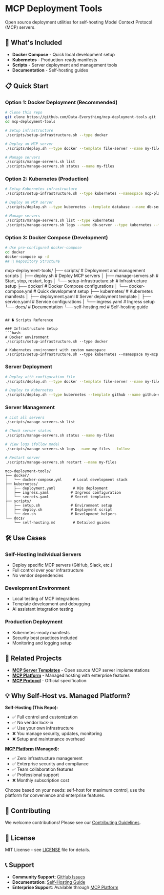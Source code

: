 # MCP Deployment Tools

Open source deployment utilities for self-hosting Model Context Protocol (MCP) servers.

## 🚀 What's Included

- **Docker Compose** - Quick local development setup
- **Kubernetes** - Production-ready manifests  
- **Scripts** - Server deployment and management tools
- **Documentation** - Self-hosting guides

## 📋 Quick Start

### Option 1: Docker Deployment (Recommended)

```bash
# Clone this repo
git clone https://github.com/Data-Everything/mcp-deployment-tools.git
cd mcp-deployment-tools

# Setup infrastructure
./scripts/setup-infrastructure.sh --type docker

# Deploy an MCP server
./scripts/deploy.sh --type docker --template file-server --name my-files

# Manage servers
./scripts/manage-servers.sh list
./scripts/manage-servers.sh status --name my-files
```

### Option 2: Kubernetes (Production)

```bash
# Setup Kubernetes infrastructure
./scripts/setup-infrastructure.sh --type kubernetes --namespace mcp-platform

# Deploy an MCP server
./scripts/deploy.sh --type kubernetes --template database --name db-server

# Manage servers
./scripts/manage-servers.sh list --type kubernetes
./scripts/manage-servers.sh logs --name db-server --type kubernetes --follow
```

### Option 3: Docker Compose (Development)

```bash
# Use pre-configured docker-compose
cd docker
docker-compose up -d
## 📁 Repository Structure

```
mcp-deployment-tools/
├── scripts/                    # Deployment and management scripts
│   ├── deploy.sh              # Deploy MCP servers
│   ├── manage-servers.sh      # Start, stop, restart, logs
│   └── setup-infrastructure.sh # Infrastructure setup
├── docker/                    # Docker Compose configurations
│   └── docker-compose.yml     # Quick development setup
├── kubernetes/                # Kubernetes manifests
│   ├── deployment.yaml        # Server deployment template
│   ├── service.yaml          # Service configurations
│   └── ingress.yaml          # Ingress setup
└── docs/                     # Documentation
    └── self-hosting.md       # Self-hosting guide
```

## �️ Scripts Reference

### Infrastructure Setup
```bash
# Docker environment
./scripts/setup-infrastructure.sh --type docker

# Kubernetes environment with custom namespace
./scripts/setup-infrastructure.sh --type kubernetes --namespace my-mcp
```

### Server Deployment
```bash
# Deploy with configuration file
./scripts/deploy.sh --type docker --template file-server --name my-files --config config.json

# Deploy to Kubernetes
./scripts/deploy.sh --type kubernetes --template github --name github-server
```

### Server Management
```bash
# List all servers
./scripts/manage-servers.sh list

# Check server status
./scripts/manage-servers.sh status --name my-files

# View logs (follow mode)
./scripts/manage-servers.sh logs --name my-files --follow

# Restart server
./scripts/manage-servers.sh restart --name my-files
```

```
mcp-deployment-tools/
├── docker/
│   └── docker-compose.yml     # Local development stack
├── kubernetes/
│   ├── deployment.yaml        # K8s deployment
│   ├── ingress.yaml          # Ingress configuration
│   └── secrets.yaml          # Secret templates
├── scripts/
│   ├── setup.sh              # Environment setup
│   ├── deploy.sh             # Deployment script
│   └── dev.sh                # Development helpers
└── docs/
    └── self-hosting.md        # Detailed guides
```

## 🛠️ Use Cases

### Self-Hosting Individual Servers
- Deploy specific MCP servers (GitHub, Slack, etc.)
- Full control over your infrastructure
- No vendor dependencies

### Development Environment
- Local testing of MCP integrations
- Template development and debugging
- AI assistant integration testing

### Production Deployment
- Kubernetes-ready manifests
- Security best practices included
- Monitoring and logging setup

## 🔗 Related Projects

- **[MCP Server Templates](https://github.com/Data-Everything/mcp-server-templates)** - Open source MCP server implementations
- **[MCP Platform](https://mcp-platform.dataeverything.ai)** - Managed hosting with enterprise features
- **[MCP Protocol](https://spec.modelcontextprotocol.io/)** - Official specification

## 💡 Why Self-Host vs. Managed Platform?

**Self-Hosting (This Repo):**
- ✅ Full control and customization
- ✅ No vendor lock-in
- ✅ Use your own infrastructure
- ❌ You manage security, updates, monitoring
- ❌ Setup and maintenance overhead

**[MCP Platform](https://mcp-platform.dataeverything.ai) (Managed):**
- ✅ Zero infrastructure management
- ✅ Enterprise security and compliance
- ✅ Team collaboration features
- ✅ Professional support
- ❌ Monthly subscription cost

Choose based on your needs: self-host for maximum control, use the platform for convenience and enterprise features.

## 🤝 Contributing

We welcome contributions! Please see our [Contributing Guidelines](./CONTRIBUTING.md).

## 📄 License

MIT License - see [LICENSE](./LICENSE) file for details.

## 📞 Support

- **Community Support**: [GitHub Issues](https://github.com/Data-Everything/mcp-deployment-tools/issues)
- **Documentation**: [Self-Hosting Guide](./docs/self-hosting.md)
- **Enterprise Support**: Available through [MCP Platform](https://mcp-platform.dataeverything.ai)

